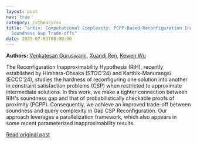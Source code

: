 ```yaml
---
layout: post
nav: true
category: cstheoryrss
title: "arXiv: Computational Complexity: PCPP-Based Reconfiguration Inapproximability: Query Complexity vs.
  Soundness Gap Trade-offs"
date: 2025-07-03T00:00:00
---
```


**Authors:** [Venkatesan Guruswami](https://dblp.uni-trier.de/search?q=Venkatesan+Guruswami), [Xuandi Ren](https://dblp.uni-trier.de/search?q=Xuandi+Ren), [Kewen Wu](https://dblp.uni-trier.de/search?q=Kewen+Wu)

The Reconfiguration Inapproximability Hypothesis (RIH), recently established
by Hirahara-Ohsaka (STOC'24) and Karthik-Manurangsi (ECCC'24), studies the
hardness of reconfiguring one solution into another in constraint satisfaction
problems (CSP) when restricted to approximate intermediate solutions. In this
work, we make a tighter connection between RIH's soundness gap and that of
probabilistically checkable proofs of proximity (PCPP). Consequently, we
achieve an improved trade-off between soundness and query complexity in Gap CSP
Reconfiguration. Our approach leverages a parallelization framework, which also
appears in some recent parameterized inapproximability results.

[Read original post](http://arxiv.org/abs/2507.01192v1)
